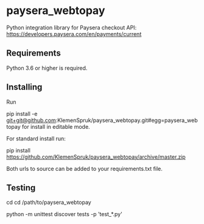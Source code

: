 # paysera_webtopay
Python integration library for Paysera checkout API: https://developers.paysera.com/en/payments/current

## Requirements

Python 3.6 or higher is required.

## Installing

Run

pip install -e git+git@github.com:KlemenSpruk/paysera_webtopay.git#egg=paysera_webtopay for install in editable mode.

For standard install run:

pip install https://github.com/KlemenSpruk/paysera_webtopay/archive/master.zip 

Both urls to source can be added to your requirements.txt file. 

## Testing

cd  cd /path/to/paysera_webtopay

python -m unittest discover tests -p 'test_*.py'

